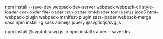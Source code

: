 npm install --save-dev webpack-dev-server webpack webpack-cli style-loader css-loader file-loader csv-loader xml-loader toml yamljs json5 html-webpack-plugin webpack-manifest-plugin sass-loader webpack-merge sass
npm install -g sass animejs jquery @svgdotjs/svg.js

npm install @svgdotjs/svg.js
or
npm install  swiper --save-dev

